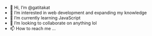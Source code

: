 - 👋 Hi, I’m @gatitakat
- 👀 I’m interested in web development and expanding my knowledge
- 🌱 I’m currently learning JavaScript
- 💞️ I’m looking to collaborate on anything lol
- 📫 How to reach me ...

<!---
gatitakat/gatitakat is a ✨ special ✨ repository because its `README.md` (this file) appears on your GitHub profile.
You can click the Preview link to take a look at your changes.
--->
